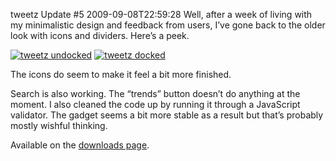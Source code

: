 tweetz Update #5
2009-09-08T22:59:28
Well, after a week of living with my minimalistic design and feedback from users, I’ve gone back to the older look with icons and dividers. Here’s a peek.

[![tweetz undocked](/cdn/images/blog/tweetzUpdate5_10AA2/tweetz2_thumb.png)](/cdn/images/blog/tweetzUpdate5_10AA2/tweetz2.png) [![tweetz docked](/cdn/images/blog/tweetzUpdate5_10AA2/tweetz_thumb.png)](/cdn/images/blog/tweetzUpdate5_10AA2/tweetz.png)

The icons do seem to make it feel a bit more finished.

Search is also working. The “trends” button doesn’t do anything at the moment. I also cleaned the code up by running it through a JavaScript validator. The gadget seems a bit more stable as a result but that’s probably mostly wishful thinking.

Available on the [downloads page](/downloads).
